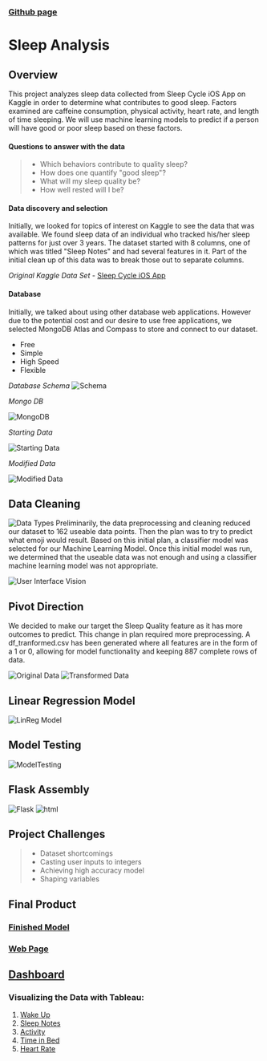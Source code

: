 ### [Github page](https://mtomison.github.io/Sleep_Analysis/)
# Sleep Analysis
## Overview
This project analyzes sleep data collected from Sleep Cycle iOS App on Kaggle in order to determine what contributes to good sleep. Factors examined are caffeine consumption, physical activity, heart rate, and length of time sleeping. We will use machine learning models to predict if a person will have good or poor sleep based on these factors.

#### Questions to answer with the data
> - Which behaviors contribute to quality sleep?
> - How does one quantify "good sleep"?
> - What will my sleep quality be?
> - How well rested will I be?

#### Data discovery and selection
Initially, we looked for topics of interest on Kaggle to see the data that was available.  We found sleep data of an individual who tracked his/her sleep patterns for just over 3 years.  The dataset started with 8 columns, one of which was titled "Sleep Notes" and had several features in it.  Part of the initial clean up of this data was to break those out to separate columns.

*Original Kaggle Data Set* - [Sleep Cycle iOS App ](https://www.kaggle.com/danagerous/sleep-data)

#### Database
Initially, we talked about using other database web applications.  However due to the potential cost and our desire to use free applications, we selected MongoDB Atlas and Compass to store and connect to our dataset.


* Free
* Simple
* High Speed
* Flexible

*Database Schema*
![Schema](https://github.com/mtomison/Sleep_Analysis/blob/gh-pages/Images/Schema.jpg)  

*Mongo DB*

![MongoDB](https://github.com/mtomison/Sleep_Analysis/blob/gh-pages/Images/MongoDB.jpg)   

*Starting Data*

![Starting Data](https://github.com/mtomison/Sleep_Analysis/blob/gh-pages/Images/orig_dataset.jpg)

*Modified Data*

![Modified Data](https://github.com/mtomison/Sleep_Analysis/blob/gh-pages/Images/Dataset.jpg)
  
## Data Cleaning
![Data Types](https://github.com/mtomison/Sleep_Analysis/blob/gh-pages/Images/dftypes.png)
Preliminarily, the data preprocessing and cleaning reduced our dataset to 162 useable data points.  Then the plan was to try to predict what emoji would result.  Based on this initial plan, a classifier model was selected for our Machine Learning Model.  Once this initial model was run, we determined that the useable data was not enough and using a classifier machine learning model was not appropriate.

![User Interface Vision](https://github.com/mtomison/Sleep_Analysis/blob/gh-pages/Images/UIVision.png)

## Pivot Direction
We decided to make our target the Sleep Quality feature as it has more outcomes to predict. This change in plan required more preprocessing. A df_tranformed.csv has been generated where all features are in the form of a 1 or 0, allowing for model functionality and keeping 887 complete rows of data. 

![Original Data](https://github.com/mtomison/Sleep_Analysis/blob/gh-pages/Images/slide_1a.jpg)  ![Transformed Data](https://github.com/mtomison/Sleep_Analysis/blob/gh-pages/Images/slide_1b.jpg)

## Linear Regression Model
![LinReg Model](https://github.com/mtomison/Sleep_Analysis/blob/gh-pages/Images/slide_2.jpg)

## Model Testing
![ModelTesting](https://github.com/mtomison/Sleep_Analysis/blob/gh-pages/Images/slide_3.jpg)

## Flask Assembly
![Flask](https://github.com/mtomison/Sleep_Analysis/blob/gh-pages/Images/Flask.jpg) ![html](https://github.com/mtomison/Sleep_Analysis/blob/gh-pages/Images/html.jpg)

## Project Challenges

> - Dataset shortcomings
> - Casting user inputs to integers
> - Achieving high accuracy model
> - Shaping variables

## Final Product
### [Finished Model](https://github.com/mtomison/Sleep_Analysis/tree/main/Finished_models)

### [Web Page](https://github.com/mtomison/Sleep_Analysis/tree/main/the_rest)

## [Dashboard](https://public.tableau.com/app/profile/misty.tomison/viz/SleepAnalysis_16403125127800/SleepAnalysis?publish=yes)
### Visualizing the Data with Tableau:

1. [Wake Up](https://public.tableau.com/app/profile/megan.speaks/viz/WakeUp/WakeUp)
2. [Sleep Notes](https://public.tableau.com/app/profile/megan.speaks/viz/SleepNotes/SleepNotes)
3. [Activity](https://public.tableau.com/app/profile/megan.speaks/viz/Activity_16405816723450/Activity)
4. [Time in Bed](https://public.tableau.com/app/profile/megan.speaks/viz/TimeinBed/TimeinBed)
5. [Heart Rate](https://public.tableau.com/app/profile/megan.speaks/viz/HeartRate_16405815842860/HeartRate)
